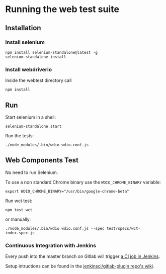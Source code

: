 # Running the web test suite

## Installation

### Install selenium

```shell
npm install selenium-standalone@latest -g
selenium-standalone install
```

### Install webdriverio

Inside the webtest directory call

```shell
npm install
```

## Run

Start selenium in a shell:

```shell
selenium-standalone start
```

Run the tests:

```shell
./node_modules/.bin/wdio wdio.conf.js
```

## Web Components Test

No need to run Selenium.

To use a non standard Chrome binary use the `WDIO_CHROME_BINARY` variable:

```shell
export WDIO_CHROME_BINARY="/usr/bin/google-chrome-beta"
```

Run wct test:

```shell
npm test wct
```

or manually:

```shell
./node_modules/.bin/wdio wdio.conf.js --spec test/specs/wct-index.spec.js
```

### Continuous Integration with Jenkins

Every push into the master branch on Gitlab will trigger [a CI job in Jenkins](https://jenkins.existsolutions.com/view/Tei-Publisher/job/teipublisher-web-components-test/).

Setup intructions can be found in the [jenkinsci/gitlab-plugin repo's wiki](https://github.com/jenkinsci/gitlab-plugin/wiki/Setup-Example).
